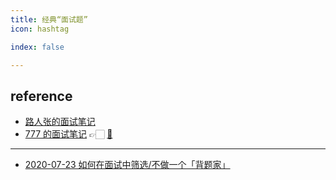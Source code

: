 ```yaml
---
title: 经典“面试题”
icon: hashtag

index: false

---
```


<!-- more -->

## reference

- []()[路人张的面试笔记](https://www.mianshi.online)
- [](✅)[777 的面试笔记](https://hishark777.gitbook.io/777-interview-notes) 👉🏻 [🐙](https://github.com/hishark/777-Interview-Notes)

------

- []()[2020-07-23 如何在面试中筛选/不做一个「背题家」](https://ipotato.me/article/66)




  
 
